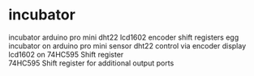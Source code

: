 # incubator
incubator arduino pro mini dht22 lcd1602 encoder shift registers
egg incubator on arduino pro mini
sensor dht22
control via encoder
display lcd1602 on 74HC595 Shift register<br>
74HC595 Shift register for additional output ports

